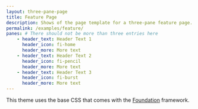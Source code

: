 ```yaml
---
layout: three-pane-page
title: Feature Page
description: Shows of the page template for a three-pane feature page.
permalink: /examples/feature/
panes: # There should not be more than three entries here
    - header_text: Header Text 1
      header_icon: fi-home
      header_more: More text
    - header_text: Header Text 2
      header_icon: fi-pencil
      header_more: More text
    - header_text: Header Text 3
      header_icon: fi-burst
      header_more: More text
---
```


This theme uses the base CSS that comes with the <a href="http://foundation.zurb.com/sites/docs/">Foundation</a> framework.